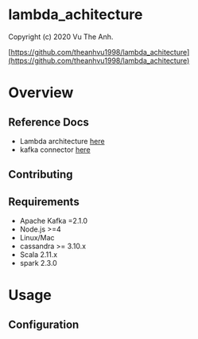 lambda_achitecture
==============================================

Copyright (c) 2020 Vu The Anh.

[https://github.com/theanhvu1998/lambda_achitecture](https://github.com/theanhvu1998/lambda_achitecture)

# Overview

## Reference Docs
* Lambda architecture [here](http://itechseeker.com/projects/implement-lambda-architecture-2/)
* kafka connector [here](https://docs.lenses.io/)

## Contributing

## Requirements

* Apache Kafka =2.1.0
* Node.js >=4
* Linux/Mac
* cassandra >= 3.10.x
* Scala 2.11.x
* spark 2.3.0

# Usage

## Configuration